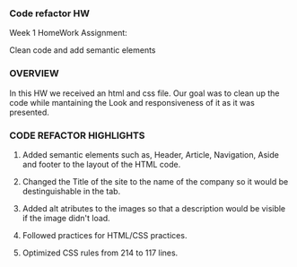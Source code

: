 
### Code refactor HW

Week 1 HomeWork Assignment:

Clean code and add semantic elements

### OVERVIEW

In this HW we received an html and css file. Our goal was to clean up the code while mantaining the Look and responsiveness of it as it was presented. 

### CODE REFACTOR HIGHLIGHTS

1. Added semantic elements such as, Header, Article, Navigation, Aside and footer to the layout of the HTML code.

2. Changed the Title of the site to the name of the company so it would be destinguishable in the tab. 

3. Added alt atributes to the images so that a description would be visible if the image didn't load.

4. Followed practices for HTML/CSS practices.

5. Optimized CSS rules from 214 to 117 lines.